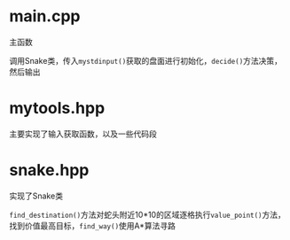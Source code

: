 # main.cpp
主函数

调用Snake类，传入`mystdinput()`获取的盘面进行初始化，`decide()`方法决策，然后输出

# mytools.hpp
主要实现了输入获取函数，以及一些代码段

# snake.hpp
实现了Snake类

`find_destination()`方法对蛇头附近10*10的区域逐格执行`value_point()`方法，找到价值最高目标，`find_way()`使用A\*算法寻路